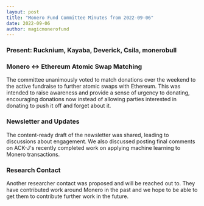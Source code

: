 ```yaml
---
layout: post
title: "Monero Fund Committee Minutes from 2022-09-06"
date: 2022-09-06
author: magicmonerofund
---
```


### Present: Rucknium, Kayaba, Deverick, Csila, monerobull

### Monero <-> Ethereum Atomic Swap Matching

The committee unanimously voted to match donations over the weekend to the active fundraise to further atomic swaps with Ethereum. This was intended to raise awareness and provide a sense of urgency to donating, encouraging donations now instead of allowing parties interested in donating to push it off and forget about it.

### Newsletter and Updates

The content-ready draft of the newsletter was shared, leading to discussions about engagement. We also discussed posting final comments on ACK-J's recently completed work on applying machine learning to Monero transactions.

### Research Contact

Another researcher contact was proposed and will be reached out to. They have contributed work around Monero in the past and we hope to be able to get them to contribute further work in the future.
